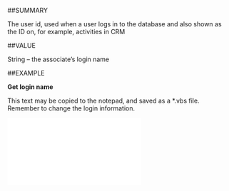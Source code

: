 
##SUMMARY


The user id, used when a user logs in to the database and also shown as the ID on, for example, activities in CRM



##VALUE

String – the associate’s login name


##EXAMPLE

**Get login name**

This text may be copied to the notepad, and saved as a *.vbs file. Remember to change the login information.

![](..\..\Examples\vbs\SOAssociate.LoginName.vbs.txt)

